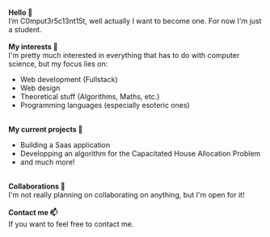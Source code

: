 <b>Hello 👋</b><br>
I’m C0mput3r5c13nt15t, well actually I want to become one. For now I'm just a student.
<br><br>
<b>My interests 👀</b><br>
I'm pretty much interested in everything that has to do with computer science, but my focus lies on:
- Web development (Fullstack)
- Web design
- Theoretical stuff (Algorithms, Maths, etc.)
- Programming languages (especially esoteric ones)


<br><b>My current projects 🌱</b><br>
- Building a Saas application
- Developping an algorithm for the Capacitated House Allocation Problem
- and much more!

<br><b>Collaborations 💞️</b><br>
I'm not really planning on collaborating on anything, but I'm open for it!
<br><br>
<b>Contact me 📫</b><br>
If you want to feel free to contact me.
